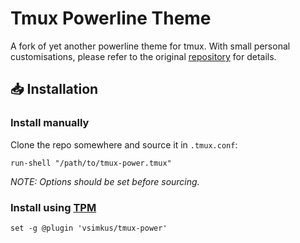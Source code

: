 # Tmux Powerline Theme

A fork of yet another powerline theme for tmux. With small personal customisations, please refer to the original [repository](https://github.com/wfxr/tmux-power) for details.

## 📥 Installation

### Install manually

Clone the repo somewhere and source it in `.tmux.conf`:

```tmux
run-shell "/path/to/tmux-power.tmux"
```

*NOTE: Options should be set before sourcing.*

### Install using [TPM](https://github.com/tmux-plugins/tpm)

```tmux
set -g @plugin 'vsimkus/tmux-power'
```
